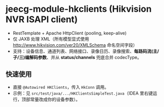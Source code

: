# jeecg-module-hkclients (Hikvision NVR ISAPI client)

- RestTemplate + Apache HttpClient (pooling, keep-alive)
- 仅 JAXB 处理 XML（所有模型显式使用 http://www.hikvision.com/ver20/XMLSchema 命名空间字段）
- 支持：设备信息、通道列表、网络接口、录像日历、录像搜索、**每路码流(主/子/三)编解码参数**、并从 **status/channels** 兜底合并 codecType。

## 快速使用
- 直接 `@Autowired HKClients`，传入 `HkConn` 调用。
- 示例：见 `src/test/java/.../HKClientsSimpleTest.java`（IDEA 里右键运行，顶部常量改成你的设备参数）。

